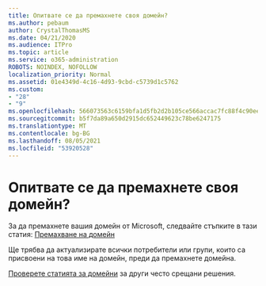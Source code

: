```yaml
---
title: Опитвате се да премахнете своя домейн?
ms.author: pebaum
author: CrystalThomasMS
ms.date: 04/21/2020
ms.audience: ITPro
ms.topic: article
ms.service: o365-administration
ROBOTS: NOINDEX, NOFOLLOW
localization_priority: Normal
ms.assetid: 01e4349d-4c16-4d93-9cbd-c5739d1c5762
ms.custom:
- "28"
- "9"
ms.openlocfilehash: 566073563c6159bfa1d5fb2d2b105ce566accac7fc88f4c90ee1d8d41bbd061e
ms.sourcegitcommit: b5f7da89a650d2915dc652449623c78be6247175
ms.translationtype: MT
ms.contentlocale: bg-BG
ms.lasthandoff: 08/05/2021
ms.locfileid: "53920528"
---
```

# <a name="trying-to-remove-your-domain"></a>Опитвате се да премахнете своя домейн?

За да премахнете вашия домейн от Microsoft, следвайте стъпките в тази статия: [Премахване на домейн](https://docs.microsoft.com/microsoft-365/admin/get-help-with-domains/remove-a-domain)
  
Ще трябва да актуализирате всички потребители или групи, които са присвоени на това име на домейн, преди да премахнете домейна.
  
[Проверете статията за домейни](https://docs.microsoft.com/microsoft-365/admin/get-help-with-domains/create-dns-records-at-any-dns-hosting-provider) за други често срещани решения.
  